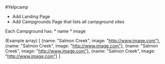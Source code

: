 #Yelpcamp

* Add Landing Page
* Add Campgrounds Page that lists all campground sites

Each Campground has:
	* name
	* image

(Example array)
[
	{name: "Salmon Creek", image: "http://www.image.com"},
	{name: "Salmon Creek", image: "http://www.image.com"},
	{name: "Salmon Creek", image: "http://www.image.com"},
	{name: "Salmon Creek", image: "http://www.image.com"}
]
